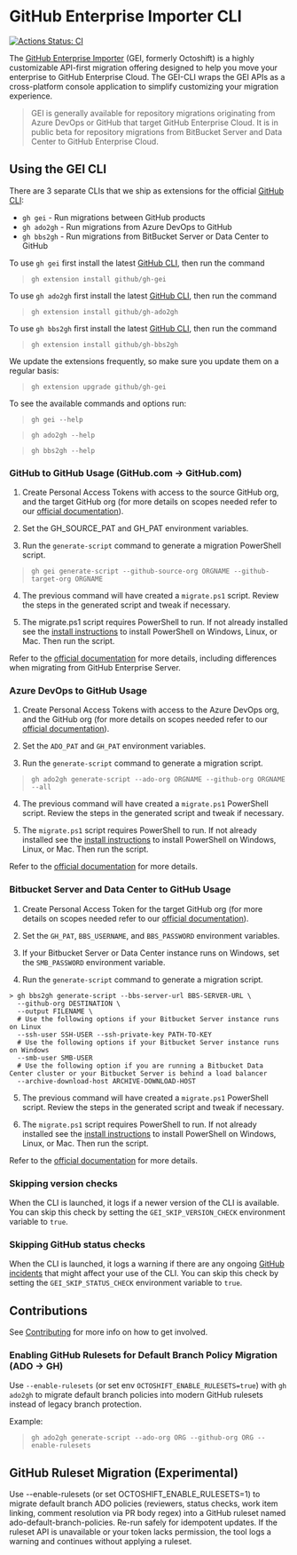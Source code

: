 # GitHub Enterprise Importer CLI

[![Actions Status: CI](https://github.com/github/gh-gei/workflows/CI/badge.svg)](https://github.com/github/gh-gei/actions?query=workflow%3ACI)

The [GitHub Enterprise Importer](https://docs.github.com/en/migrations/using-github-enterprise-importer) (GEI, formerly Octoshift) is a highly customizable API-first migration offering designed to help you move your enterprise to GitHub Enterprise Cloud. The GEI-CLI wraps the GEI APIs as a cross-platform console application to simplify customizing your migration experience.

> GEI is generally available for repository migrations originating from Azure DevOps or GitHub that target GitHub Enterprise Cloud. It is in public beta for repository migrations from BitBucket Server and Data Center to GitHub Enterprise Cloud.

## Using the GEI CLI
There are 3 separate CLIs that we ship as extensions for the official [GitHub CLI](https://github.com/cli/cli#installation):
- `gh gei` - Run migrations between GitHub products
- `gh ado2gh` - Run migrations from Azure DevOps to GitHub
- `gh bbs2gh` - Run migrations from BitBucket Server or Data Center to GitHub

To use `gh gei` first install the latest [GitHub CLI](https://github.com/cli/cli#installation), then run the command
>`gh extension install github/gh-gei`

To use `gh ado2gh` first install the latest [GitHub CLI](https://github.com/cli/cli#installation), then run the command
>`gh extension install github/gh-ado2gh`

To use `gh bbs2gh` first install the latest [GitHub CLI](https://github.com/cli/cli#installation), then run the command
>`gh extension install github/gh-bbs2gh`

We update the extensions frequently, so make sure you update them on a regular basis:
>`gh extension upgrade github/gh-gei`

To see the available commands and options run:

>`gh gei --help`

>`gh ado2gh --help`

>`gh bbs2gh --help`

### GitHub to GitHub Usage (GitHub.com -> GitHub.com)
1. Create Personal Access Tokens with access to the source GitHub org, and the target GitHub org (for more details on scopes needed refer to our [official documentation](https://docs.github.com/en/migrations/using-github-enterprise-importer/preparing-to-migrate-with-github-enterprise-importer/managing-access-for-github-enterprise-importer)).

2. Set the GH_SOURCE_PAT and GH_PAT environment variables.

3. Run the `generate-script` command to generate a migration PowerShell script.
>`gh gei generate-script --github-source-org ORGNAME --github-target-org ORGNAME`

4. The previous command will have created a `migrate.ps1` script. Review the steps in the generated script and tweak if necessary.

5. The migrate.ps1 script requires PowerShell to run. If not already installed see the [install instructions](https://docs.microsoft.com/en-us/powershell/scripting/install/installing-powershell?view=powershell-7.2) to install PowerShell on Windows, Linux, or Mac. Then run the script.

Refer to the [official documentation](https://docs.github.com/en/migrations/using-github-enterprise-importer) for more details, including differences when migrating from GitHub Enterprise Server.

### Azure DevOps to GitHub Usage
1. Create Personal Access Tokens with access to the Azure DevOps org, and the GitHub org (for more details on scopes needed refer to our [official documentation](https://docs.github.com/en/migrations/using-github-enterprise-importer/preparing-to-migrate-with-github-enterprise-importer/managing-access-for-github-enterprise-importer)).

2. Set the `ADO_PAT` and `GH_PAT` environment variables.

3. Run the `generate-script` command to generate a migration script.
>`gh ado2gh generate-script --ado-org ORGNAME --github-org ORGNAME --all`

4. The previous command will have created a `migrate.ps1` PowerShell script. Review the steps in the generated script and tweak if necessary.

5. The `migrate.ps1` script requires PowerShell to run. If not already installed see the [install instructions](https://docs.microsoft.com/en-us/powershell/scripting/install/installing-powershell?view=powershell-7.2) to install PowerShell on Windows, Linux, or Mac. Then run the script.

Refer to the [official documentation](https://docs.github.com/en/migrations/using-github-enterprise-importer/migrating-repositories-with-github-enterprise-importer/migrating-repositories-from-azure-devops-to-github-enterprise-cloud) for more details.

### Bitbucket Server and Data Center to GitHub Usage
1. Create Personal Access Token for the target GitHub org (for more details on scopes needed refer to our [official documentation](https://docs.github.com/en/migrations/using-github-enterprise-importer/preparing-to-migrate-with-github-enterprise-importer/managing-access-for-github-enterprise-importer)).

2. Set the `GH_PAT`, `BBS_USERNAME`, and `BBS_PASSWORD` environment variables.

3. If your Bitbucket Server or Data Center instance runs on Windows, set the `SMB_PASSWORD` environment variable.

4. Run the `generate-script` command to generate a migration script.
```
> gh bbs2gh generate-script --bbs-server-url BBS-SERVER-URL \
  --github-org DESTINATION \
  --output FILENAME \
  # Use the following options if your Bitbucket Server instance runs on Linux
  --ssh-user SSH-USER --ssh-private-key PATH-TO-KEY
  # Use the following options if your Bitbucket Server instance runs on Windows
  --smb-user SMB-USER
  # Use the following option if you are running a Bitbucket Data Center cluster or your Bitbucket Server is behind a load balancer
  --archive-download-host ARCHIVE-DOWNLOAD-HOST
```

5. The previous command will have created a `migrate.ps1` PowerShell script. Review the steps in the generated script and tweak if necessary.

6. The `migrate.ps1` script requires PowerShell to run. If not already installed see the [install instructions](https://docs.microsoft.com/en-us/powershell/scripting/install/installing-powershell?view=powershell-7.2) to install PowerShell on Windows, Linux, or Mac. Then run the script.

Refer to the [official documentation](https://docs.github.com/en/migrations/using-github-enterprise-importer/migrating-repositories-with-github-enterprise-importer/migrating-repositories-from-bitbucket-server-to-github-enterprise-cloud) for more details.

### Skipping version checks

When the CLI is launched, it logs if a newer version of the CLI is available. You can skip this check by setting the `GEI_SKIP_VERSION_CHECK` environment variable to `true`. 

### Skipping GitHub status checks

When the CLI is launched, it logs a warning if there are any ongoing [GitHub incidents](https://www.githubstatus.com/) that might affect your use of the CLI. You can skip this check by setting the `GEI_SKIP_STATUS_CHECK` environment variable to `true`. 

## Contributions

See [Contributing](CONTRIBUTING.md) for more info on how to get involved.

### Enabling GitHub Rulesets for Default Branch Policy Migration (ADO -> GH)

Use `--enable-rulesets` (or set env `OCTOSHIFT_ENABLE_RULESETS=true`) with `gh ado2gh` to migrate default branch policies into modern GitHub rulesets instead of legacy branch protection.

Example:
> `gh ado2gh generate-script --ado-org ORG --github-org ORG --enable-rulesets`

## GitHub Ruleset Migration (Experimental)
Use --enable-rulesets (or set OCTOSHIFT_ENABLE_RULESETS=1) to migrate default branch ADO policies (reviewers, status checks, work item linking, comment resolution via PR body regex) into a GitHub ruleset named ado-default-branch-policies. Re-run safely for idempotent updates. If the ruleset API is unavailable or your token lacks permission, the tool logs a warning and continues without applying a ruleset.

